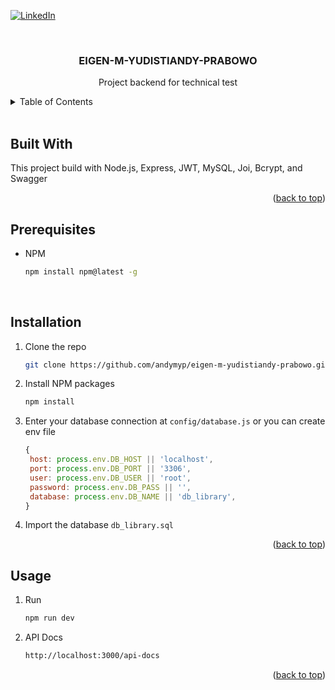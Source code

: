 <a id="readme-top"></a>



<!-- PROJECT SHIELDS -->
[![LinkedIn][linkedin-shield]][linkedin-url]



<!-- PROJECT LOGO -->
<br />
<div align="center">
  <h3 align="center">EIGEN-M-YUDISTIANDY-PRABOWO</h3>

  <p align="center">
    Project backend for technical test
    <br />
  </p>
</div>



<!-- TABLE OF CONTENTS -->
<details>
  <summary>Table of Contents</summary>
  <ol>
    <li><a href="#built-with">Built With</a></li>
    <li><a href="#prerequisites">Prerequisites</a></li>
    <li><a href="#installation">Installation</a></li>
    <li><a href="#usage">Usage</a></li>
  </ol>
</details>
<br />


<!-- ABOUT THE PROJECT -->
## Built With

This project build with Node.js, Express, JWT, MySQL, Joi, Bcrypt, and Swagger

<p align="right">(<a href="#readme-top">back to top</a>)</p>



<!-- GETTING STARTED -->
## Prerequisites

* NPM
  ```sh
  npm install npm@latest -g
  ```

<br />

## Installation

1. Clone the repo
   ```sh
   git clone https://github.com/andymyp/eigen-m-yudistiandy-prabowo.git
   ```
2. Install NPM packages
   ```sh
   npm install
   ```
3. Enter your database connection at `config/database.js` or you can create env file
   ```js
   {
    host: process.env.DB_HOST || 'localhost',
    port: process.env.DB_PORT || '3306',
    user: process.env.DB_USER || 'root',
    password: process.env.DB_PASS || '',
    database: process.env.DB_NAME || 'db_library',
   }
   ```
4. Import the database `db_library.sql`

<p align="right">(<a href="#readme-top">back to top</a>)</p>



<!-- USAGE EXAMPLES -->
## Usage

1. Run
   ```sh
   npm run dev
   ```
2. API Docs
   ```sh
   http://localhost:3000/api-docs
   ```

<p align="right">(<a href="#readme-top">back to top</a>)</p>



<!-- MARKDOWN LINKS & IMAGES -->
<!-- https://www.markdownguide.org/basic-syntax/#reference-style-links -->
[linkedin-shield]: https://img.shields.io/badge/-LinkedIn-black.svg?style=for-the-badge&logo=linkedin&colorB=555
[linkedin-url]: https://linkedin.com/in/andymyp